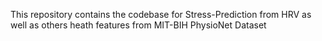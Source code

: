 This repository contains the codebase for Stress-Prediction from HRV as well as others heath features from MIT-BIH PhysioNet Dataset

